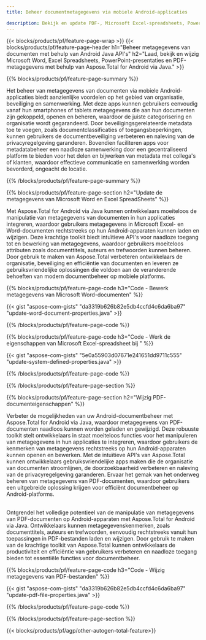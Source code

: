 ```yaml
---
title: Beheer documentmetagegevens via mobiele Android-applicaties

description: Bekijk en update PDF-, Microsoft Excel-spreadsheets, PowerPoint-presentaties en metadata van Word-documenten via een mobiele Android-applicatie.
---
```


{{< blocks/products/pf/feature-page-wrap >}}
{{< blocks/products/pf/feature-page-header h1="Beheer metagegevens van documenten met behulp van Android Java API's" h2="Laad, bekijk en wijzig Microsoft Word, Excel Spreadsheets, PowerPoint-presentaties en PDF-metagegevens met behulp van Aspose.Total for Android via Java." >}}

{{% blocks/products/pf/feature-page-summary %}}

Het beheer van metagegevens van documenten via mobiele Android-applicaties biedt aanzienlijke voordelen op het gebied van organisatie, beveiliging en samenwerking. Met deze apps kunnen gebruikers eenvoudig vanaf hun smartphones of tablets metagegevens die aan hun documenten zijn gekoppeld, openen en beheren, waardoor de juiste categorisering en organisatie wordt gegarandeerd. Door beveiligingsgerelateerde metadata toe te voegen, zoals documentclassificaties of toegangsbeperkingen, kunnen gebruikers de documentbeveiliging verbeteren en naleving van de privacyregelgeving garanderen. Bovendien faciliteren apps voor metadatabeheer een naadloze samenwerking door een gecentraliseerd platform te bieden voor het delen en bijwerken van metadata met collega's of klanten, waardoor effectieve communicatie en samenwerking worden bevorderd, ongeacht de locatie. 

{{% /blocks/products/pf/feature-page-summary  %}}


{{% blocks/products/pf/feature-page-section  h2="Update de metagegevens van Microsoft Word en Excel SpreadSheets" %}}

Met Aspose.Total for Android via Java kunnen ontwikkelaars moeiteloos de manipulatie van metagegevens van documenten in hun applicaties integreren, waardoor gebruikers metagegevens in Microsoft Excel- en Word-documenten rechtstreeks op hun Android-apparaten kunnen laden en wijzigen. Deze krachtige toolkit biedt intuïtieve API's voor naadloze toegang tot en bewerking van metagegevens, waardoor gebruikers moeiteloos attributen zoals documenttitels, auteurs en trefwoorden kunnen beheren. Door gebruik te maken van Aspose.Total verbeteren ontwikkelaars de organisatie, beveiliging en efficiëntie van documenten en leveren ze gebruiksvriendelijke oplossingen die voldoen aan de veranderende behoeften van modern documentbeheer op mobiele platforms.

{{% blocks/products/pf/feature-page-code h3="Code - Bewerk metagegevens van Microsoft Word-documenten" %}}

{{< gist "aspose-com-gists" "da3319b626b82e5db4ccfd4c6da6ba97" "update-word-document-properties.java" >}}

{{% /blocks/products/pf/feature-page-code  %}}


{{% blocks/products/pf/feature-page-code h3="Code - Werk de eigenschappen van Microsoft Excel-spreadsheet bij " %}}

{{< gist "aspose-com-gists" "5e0a55903d07671e241651dd9711c555" "update-system-defined-properties.java" >}}

{{% /blocks/products/pf/feature-page-code  %}}

{{% /blocks/products/pf/feature-page-section %}}


{{% blocks/products/pf/feature-page-section  h2="Wijzig PDF-documenteigenschappen" %}}

Verbeter de mogelijkheden van uw Android-documentbeheer met Aspose.Total for Android via Java, waardoor metagegevens van PDF-documenten naadloos kunnen worden geladen en gewijzigd. Deze robuuste toolkit stelt ontwikkelaars in staat moeiteloos functies voor het manipuleren van metagegevens in hun applicaties te integreren, waardoor gebruikers de kenmerken van metagegevens rechtstreeks op hun Android-apparaten kunnen openen en bewerken. Met de intuïtieve API's van Aspose.Total kunnen ontwikkelaars gebruiksvriendelijke apps maken die de organisatie van documenten stroomlijnen, de doorzoekbaarheid verbeteren en naleving van de privacyregelgeving garanderen. Ervaar het gemak van het onderweg beheren van metagegevens van PDF-documenten, waardoor gebruikers een uitgebreide oplossing krijgen voor efficiënt documentbeheer op Android-platforms. <br /><br />

Ontgrendel het volledige potentieel van de manipulatie van metagegevens van PDF-documenten op Android-apparaten met Aspose.Total for Android via Java. Ontwikkelaars kunnen metagegevenskenmerken, zoals documenttitels, auteurs en trefwoorden, eenvoudig rechtstreeks vanuit hun toepassingen in PDF-bestanden laden en wijzigen. Door gebruik te maken van de krachtige toolkit van Aspose.Total kunnen ontwikkelaars de productiviteit en efficiëntie van gebruikers verbeteren en naadloze toegang bieden tot essentiële functies voor documentbeheer.

{{% blocks/products/pf/feature-page-code h3="Code - Wijzig metagegevens van PDF-bestanden" %}}

{{< gist "aspose-com-gists" "da3319b626b82e5db4ccfd4c6da6ba97" "update-pdf-file-properties.java" >}}

{{% /blocks/products/pf/feature-page-code  %}}

{{% /blocks/products/pf/feature-page-section %}}

{{< blocks/products/pf/agp/other-autogen-total-feature>}}